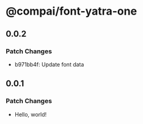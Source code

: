 # @compai/font-yatra-one

## 0.0.2

### Patch Changes

- b971bb4f: Update font data

## 0.0.1

### Patch Changes

- Hello, world!
